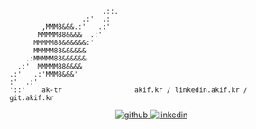 ```
                       .::.    
                  .:'  .:      
        ,MMM8&&&.:'   .:'      
       MMMMM88&&&&  .:'        
      MMMMM88&&&&&&:'          
      MMMMM88&&&&&&            
    .:MMMMM88&&&&&&            
  .:'  MMMMM88&&&&
.:'   .:'MMM8&&&'
:'  .:'
'::'    ak-tr                  akif.kr / linkedin.akif.kr / git.akif.kr
```

<div align="center">
<a href="https://github.com/ak-tr" target="_blank">
<img src=https://img.shields.io/badge/github-%2324292e.svg?&style=for-the-badge&logo=github&logoColor=white alt=github style="margin-bottom: 5px;" />
</a>
<a href="https://linkedin.com/in/akif-karakus-59582b236" target="_blank">
<img src=https://img.shields.io/badge/linkedin-%231E77B5.svg?&style=for-the-badge&logo=linkedin&logoColor=white alt=linkedin style="margin-bottom: 5px;" />
</a>  
</div>  
  
